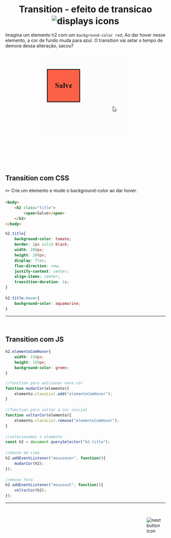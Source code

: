 <h1 align="center">
    <span>Transition - efeito de transicao</span>
    <img src="https://img.icons8.com/?size=512&id=8qn1l9OPXpqX&format=png" alt="displays icons" width="140px" align="center">
</h1>

Imagina um elemento h2 com um `background-color red`; Ao dar hover nesse elemento, a cor de fundo muda para azul. O transition vai setar o tempo de demora dessa alteração, sacou?


<br>

<div class="gifContainer" style="width:100%; height:300px; display:flex; flex-direction:row; justify-content:center;"> 

<div class="campo">

![transition gif example](../../readme_images/transition_example.gif)
</div>




</div>

<br>
<br>


## Transition com CSS
✏️ Crie um elemento e mude o background-color ao dar hover.


```html
<body>
    <h2 class="title">
        <span>Salve</span>
    </h2>
</body>
```

```css
h2.title{
    background-color: tomato;
    border: 2px solid black;
    width: 200px;
    height: 200px;
    display: flex;
    flex-direction: row;
    justify-content: center;
    align-items: center;
    transition-duration: 1s;
}

h2.title:hover{
    background-color: aquamarine;
}
```

<hr>
<br>

## Transition com JS

```css
h2.elementoComHover{
    width: 150px;
    height: 150px;
    background-color: green;
}
```

```js
//function para adicionar nova cor
function mudarCor(elemento){
    elemento.classList.add("elementoComHover");
}

//function para voltar a cor inicial
function voltarCor(elemento){
    elemento.classList.remove("elementoComHover");
}

//selecionamos o elemento
const h2 = document.querySelector("h2.title");

//mouse em cima
h2.addEventListener("mouseover", function(){
    mudarCor(h2);
});

//mouse fora
h2.addEventListener("mouseout", function(){
    voltarCor(h2);
});
```

<hr>
<br>



<!-- Next page button-->
[<img src="https://cdn-icons-png.flaticon.com/512/5553/5553581.png" alt="next button icon" width="60px" align="right">](..)

